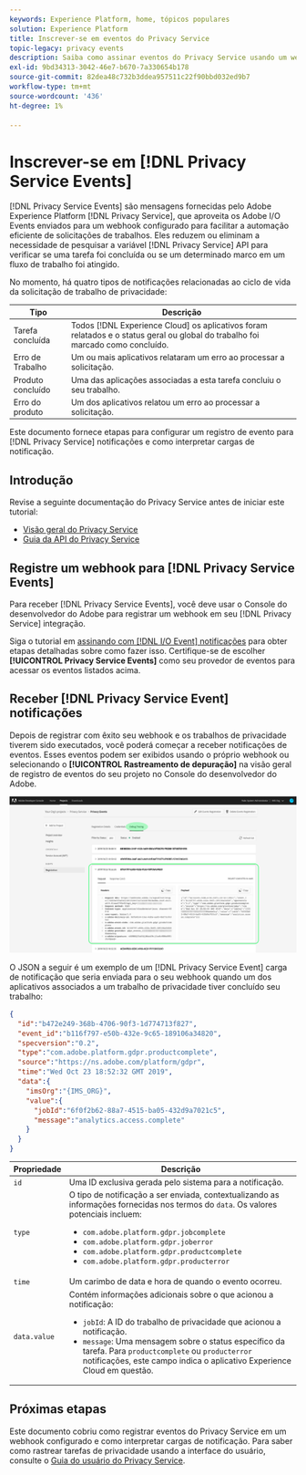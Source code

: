```yaml
---
keywords: Experience Platform, home, tópicos populares
solution: Experience Platform
title: Inscrever-se em eventos do Privacy Service
topic-legacy: privacy events
description: Saiba como assinar eventos do Privacy Service usando um webhook pré-configurado.
exl-id: 9bd34313-3042-46e7-b670-7a330654b178
source-git-commit: 82dea48c732b3ddea957511c22f90bbd032ed9b7
workflow-type: tm+mt
source-wordcount: '436'
ht-degree: 1%

---
```


# Inscrever-se em [!DNL Privacy Service Events]

[!DNL Privacy Service Events] são mensagens fornecidas pelo Adobe Experience Platform [!DNL Privacy Service], que aproveita os Adobe I/O Events enviados para um webhook configurado para facilitar a automação eficiente de solicitações de trabalhos. Eles reduzem ou eliminam a necessidade de pesquisar a variável [!DNL Privacy Service] API para verificar se uma tarefa foi concluída ou se um determinado marco em um fluxo de trabalho foi atingido.

No momento, há quatro tipos de notificações relacionadas ao ciclo de vida da solicitação de trabalho de privacidade:

| Tipo | Descrição |
| --- | --- |
| Tarefa concluída | Todos [!DNL Experience Cloud] os aplicativos foram relatados e o status geral ou global do trabalho foi marcado como concluído. |
| Erro de Trabalho | Um ou mais aplicativos relataram um erro ao processar a solicitação. |
| Produto concluído | Uma das aplicações associadas a esta tarefa concluiu o seu trabalho. |
| Erro do produto | Um dos aplicativos relatou um erro ao processar a solicitação. |

Este documento fornece etapas para configurar um registro de evento para [!DNL Privacy Service] notificações e como interpretar cargas de notificação.

## Introdução

Revise a seguinte documentação do Privacy Service antes de iniciar este tutorial:

* [Visão geral do Privacy Service](./home.md)
* [Guia da API do Privacy Service](./api/overview.md)

## Registre um webhook para [!DNL Privacy Service Events]

Para receber [!DNL Privacy Service Events], você deve usar o Console do desenvolvedor do Adobe para registrar um webhook em seu [!DNL Privacy Service] integração.

Siga o tutorial em [assinando com [!DNL I/O Event] notificações](../observability/alerts/subscribe.md) para obter etapas detalhadas sobre como fazer isso. Certifique-se de escolher **[!UICONTROL Privacy Service Events]** como seu provedor de eventos para acessar os eventos listados acima.

## Receber [!DNL Privacy Service Event] notificações

Depois de registrar com êxito seu webhook e os trabalhos de privacidade tiverem sido executados, você poderá começar a receber notificações de eventos. Esses eventos podem ser exibidos usando o próprio webhook ou selecionando o **[!UICONTROL Rastreamento de depuração]** na visão geral de registro de eventos do seu projeto no Console do desenvolvedor do Adobe.

![](images/privacy-events/debug-tracing.png)

O JSON a seguir é um exemplo de um [!DNL Privacy Service Event] carga de notificação que seria enviada para o seu webhook quando um dos aplicativos associados a um trabalho de privacidade tiver concluído seu trabalho:

```json
{
  "id":"b472e249-368b-4706-90f3-1d774713f827",
  "event_id":"b116f797-e50b-432e-9c65-189106a34820",
  "specversion":"0.2",
  "type":"com.adobe.platform.gdpr.productcomplete",
  "source":"https://ns.adobe.com/platform/gdpr",
  "time":"Wed Oct 23 18:52:32 GMT 2019",
  "data":{
    "imsOrg":"{IMS_ORG}",
    "value":{
      "jobId":"6f0f2b62-88a7-4515-ba05-432d9a7021c5",
      "message":"analytics.access.complete"
    }
  }
}
```

| Propriedade | Descrição |
| --- | --- |
| `id` | Uma ID exclusiva gerada pelo sistema para a notificação. |
| `type` | O tipo de notificação a ser enviada, contextualizando as informações fornecidas nos termos do `data`. Os valores potenciais incluem: <ul><li>`com.adobe.platform.gdpr.jobcomplete`</li><li>`com.adobe.platform.gdpr.joberror`</li><li>`com.adobe.platform.gdpr.productcomplete`</li><li>`com.adobe.platform.gdpr.producterror`</li></ul> |
| `time` | Um carimbo de data e hora de quando o evento ocorreu. |
| `data.value` | Contém informações adicionais sobre o que acionou a notificação: <ul><li>`jobId`: A ID do trabalho de privacidade que acionou a notificação.</li><li>`message`: Uma mensagem sobre o status específico da tarefa. Para `productcomplete` ou `producterror` notificações, este campo indica o aplicativo Experience Cloud em questão.</li></ul> |

## Próximas etapas

Este documento cobriu como registrar eventos do Privacy Service em um webhook configurado e como interpretar cargas de notificação. Para saber como rastrear tarefas de privacidade usando a interface do usuário, consulte o [Guia do usuário do Privacy Service](./ui/user-guide.md).
